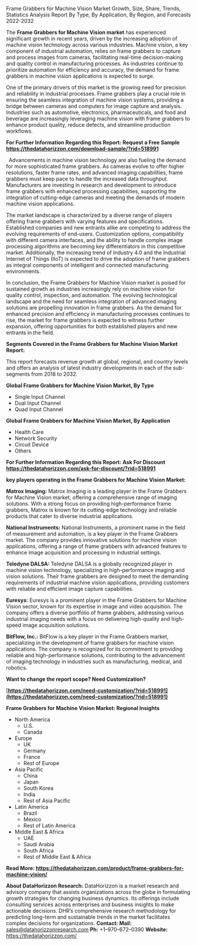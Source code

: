 ﻿Frame Grabbers for Machine Vision Market Growth, Size, Share, Trends, Statistics Analysis Report By Type, By Application, By Region, and Forecasts 2022-2032

The **Frame Grabbers for Machine Vision market** has experienced significant growth in recent years, driven by the increasing adoption of machine vision technology across various industries. Machine vision, a key component of industrial automation, relies on frame grabbers to capture and process images from cameras, facilitating real-time decision-making and quality control in manufacturing processes. As industries continue to prioritize automation for efficiency and accuracy, the demand for frame grabbers in machine vision applications is expected to surge.

One of the primary drivers of this market is the growing need for precision and reliability in industrial processes. Frame grabbers play a crucial role in ensuring the seamless integration of machine vision systems, providing a bridge between cameras and computers for image capture and analysis. Industries such as automotive, electronics, pharmaceuticals, and food and beverage are increasingly leveraging machine vision with frame grabbers to enhance product quality, reduce defects, and streamline production workflows.

**For Further Information Regarding this Report: Request a Free Sample <https://thedatahorizzon.com/download-sample/?rid=518991>** 

` `Advancements in machine vision technology are also fueling the demand for more sophisticated frame grabbers. As cameras evolve to offer higher resolutions, faster frame rates, and advanced imaging capabilities, frame grabbers must keep pace to handle the increased data throughput. Manufacturers are investing in research and development to introduce frame grabbers with enhanced processing capabilities, supporting the integration of cutting-edge cameras and meeting the demands of modern machine vision applications.

The market landscape is characterized by a diverse range of players offering frame grabbers with varying features and specifications. Established companies and new entrants alike are competing to address the evolving requirements of end-users. Customization options, compatibility with different camera interfaces, and the ability to handle complex image processing algorithms are becoming key differentiators in this competitive market. Additionally, the increasing trend of Industry 4.0 and the Industrial Internet of Things (IIoT) is expected to drive the adoption of frame grabbers as integral components of intelligent and connected manufacturing environments.

In conclusion, the Frame Grabbers for Machine Vision market is poised for sustained growth as industries increasingly rely on machine vision for quality control, inspection, and automation. The evolving technological landscape and the need for seamless integration of advanced imaging solutions are propelling innovation in frame grabbers. As the demand for enhanced precision and efficiency in manufacturing processes continues to rise, the market for frame grabbers is expected to witness further expansion, offering opportunities for both established players and new entrants in the field.

**Segments Covered in the Frame Grabbers for Machine Vision Market Report:**

This report forecasts revenue growth at global, regional, and country levels and offers an analysis of latest industry developments in each of the sub-segments from 2018 to 2032.

**Global Frame Grabbers for Machine Vision Market, By Type**

- Single Input Channel
- Dual Input Channel
- Quad Input Channel

**Global Frame Grabbers for Machine Vision Market, By Application**

- Health Care
- Network Security
- Circuit Device
- Others

**For Further Information Regarding this Report: Ask For Discount <https://thedatahorizzon.com/ask-for-discount/?rid=518991>** 

**key players operating in the Frame Grabbers for Machine Vision Market:**

**Matrox Imaging:** Matrox Imaging is a leading player in the Frame Grabbers for Machine Vision market, offering a comprehensive range of imaging solutions. With a strong focus on providing high-performance frame grabbers, Matrox is known for its cutting-edge technology and reliable products that cater to diverse industrial applications.

**National Instruments:** National Instruments, a prominent name in the field of measurement and automation, is a key player in the Frame Grabbers market. The company provides innovative solutions for machine vision applications, offering a range of frame grabbers with advanced features to enhance image acquisition and processing in industrial settings.

**Teledyne DALSA:** Teledyne DALSA is a globally recognized player in machine vision technology, specializing in high-performance imaging and vision solutions. Their frame grabbers are designed to meet the demanding requirements of industrial machine vision applications, providing customers with reliable and efficient image capture capabilities.

**Euresys:** Euresys is a prominent player in the Frame Grabbers for Machine Vision sector, known for its expertise in image and video acquisition. The company offers a diverse portfolio of frame grabbers, addressing various industrial imaging needs with a focus on delivering high-quality and high-speed image acquisition solutions.

**BitFlow, Inc.:** BitFlow is a key player in the Frame Grabbers market, specializing in the development of frame grabbers for machine vision applications. The company is recognized for its commitment to providing reliable and high-performance solutions, contributing to the advancement of imaging technology in industries such as manufacturing, medical, and robotics.

**Want to change the report scope? Need Customization?**

[**https://thedatahorizzon.com/need-customization/?rid=518991](https://thedatahorizzon.com/need-customization/?rid=518991)** 

**Frame Grabbers for Machine Vision Market: Regional Insights**

- North America
  - U.S.
  - Canada
- Europe
  - UK
  - Germany
  - France
  - Rest of Europe
- Asia Pacific
  - China
  - Japan
  - South Korea
  - India
  - Rest of Asia Pacific
- Latin America
  - Brazil
  - Mexico
  - Rest of Latin America
- Middle East & Africa
  - UAE
  - Saudi Arabia
  - South Africa
  - Rest of Middle East & Africa

**Read More: <https://thedatahorizzon.com/product/frame-grabbers-for-machine-vision/>** 

**About DataHorizzon Research:**DataHorizzon is a market research and advisory company that assists organizations across the globe in formulating growth strategies for changing business dynamics. Its offerings include consulting services across enterprises and business insights to make actionable decisions. DHR’s comprehensive research methodology for predicting long-term and sustainable trends in the market facilitates complex decisions for organizations.**Contact:Mail:** <sales@datahorizzonresearch.com> **Ph:** +1–970–672–0390**Website:** <https://thedatahorizzon.com/> 
